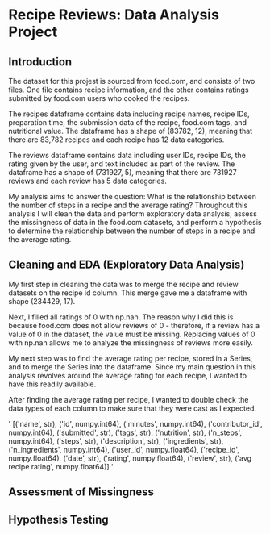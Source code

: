 # Recipe Reviews: Data Analysis Project

## Introduction

The dataset for this projest is sourced from food.com, and consists of two files. One file contains recipe information, and the other contains ratings submitted by food.com users who cooked the recipes.

The recipes dataframe contains data including recipe names, recipe IDs, preparation time, the submission data of the recipe, food.com tags, and nutritional value. The dataframe has a shape of (83782, 12), meaning that there are 83,782 recipes and each recipe has 12 data categories.

The reviews dataframe contains data including user IDs, recipe IDs, the rating given by the user, and text included as part of the review. The dataframe has a shape of (731927, 5), meaning that there are 731927 reviews and each review has 5 data categories.

My analysis aims to answer the question: What is the relationship between the number of steps in a recipe and the average rating? Throughout this analysis I will clean the data and perform exploratory data analysis, assess the missingness of data in the food.com datasets, and perform a hypothesis to determine the relationship between the number of steps in a recipe and the average rating.

## Cleaning and EDA (Exploratory Data Analysis)

My first step in cleaning the data was to merge the recipe and review datasets on the recipe id column. This merge gave me a dataframe with shape (234429, 17).

Next, I filled all ratings of 0 with np.nan. The reason why I did this is because food.com does not allow reviews of 0 - therefore, if a review has a value of 0 in the dataset, the value must be missing. Replacing values of 0 with np.nan allows me to analyze the missingness of reviews more easily.

My next step was to find the average rating per recipe, stored in a Series, and to merge the Series into the dataframe. Since my main question in this analysis revolves around the average rating for each recipe, I wanted to have this readily available.

After finding the average rating per recipe, I wanted to double check the data types of each column to make sure that they were cast as I expected.

'
[('name', str),
 ('id', numpy.int64),
 ('minutes', numpy.int64),
 ('contributor_id', numpy.int64),
 ('submitted', str),
 ('tags', str),
 ('nutrition', str),
 ('n_steps', numpy.int64),
 ('steps', str),
 ('description', str),
 ('ingredients', str),
 ('n_ingredients', numpy.int64),
 ('user_id', numpy.float64),
 ('recipe_id', numpy.float64),
 ('date', str),
 ('rating', numpy.float64),
 ('review', str),
 ('avg recipe rating', numpy.float64)]
'

## Assessment of Missingness

## Hypothesis Testing
